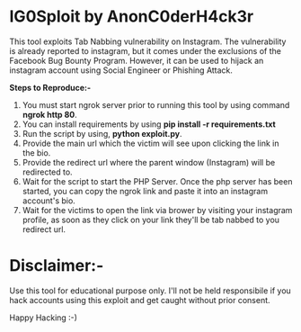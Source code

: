 # IG0Sploit by AnonC0derH4ck3r

This tool exploits Tab Nabbing vulnerability on Instagram. The vulnerability is already reported to instagram, but it comes under the exclusions of the Facebook
Bug Bounty Program. However, it can be used to hijack an instagram account using Social Engineer or Phishing Attack.

**Steps to Reproduce:-**
1. You must start ngrok server prior to running this tool by using command **ngrok http 80**.
2. You can install requirements by using **pip install -r requirements.txt**
3. Run the script by using, **python exploit.py**.
4. Provide the main url which the victim will see upon clicking the link in the bio.
5. Provide the redirect url where the parent window (Instagram) will be redirected to.
6. Wait for the script to start the PHP Server. Once the php server has been started, you can copy the ngrok link and paste it into an instagram account's bio.
7. Wait for the victims to open the link via brower by visiting your instagram profile, as soon as they click on your link they'll be tab nabbed to you redirect url.

# Disclaimer:-
Use this tool for educational purpose only. I'll not be held responsibile if you hack accounts using this exploit and get caught without prior consent.

Happy Hacking :-)
